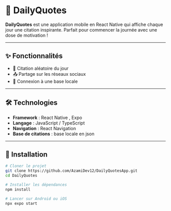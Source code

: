 # 📱 DailyQuotes

**DailyQuotes** est une application mobile en React Native qui affiche chaque jour une citation inspirante. Parfait pour commencer la journée avec une dose de motivation !

---

## ✨ Fonctionnalités

- 🔄 Citation aléatoire du jour
- 📤 Partage sur les réseaux sociaux
- 📡 Connexion à une base locale

---

## 🛠️ Technologies

- **Framework** : React Native , Expo
- **Langage** : JavaScript / TypeScript
- **Navigation** : React Navigation
- **Base de citations** : base locale en json

---

## 🚀 Installation

```bash
# Cloner le projet
git clone https://github.com/AzamiDev12/DailyQuotesApp.git
cd DailyQuotes

# Installer les dépendances
npm install

# Lancer sur Android ou iOS
npx expo start
